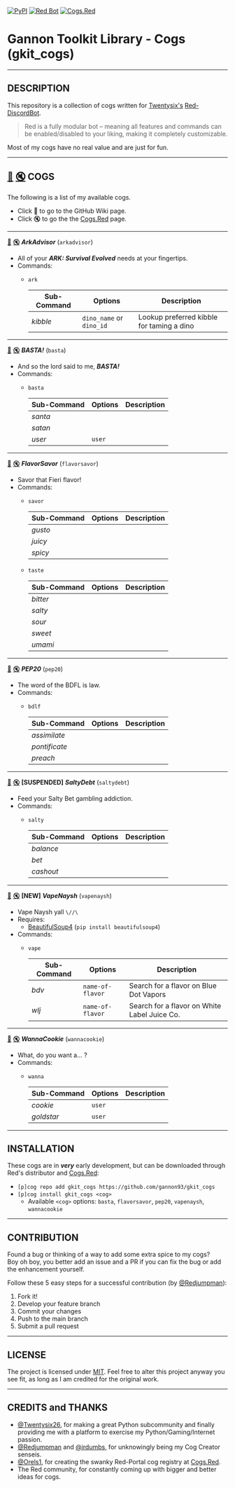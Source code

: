 [![PyPI](https://img.shields.io/badge/Python-3.5-blue.svg)](https://www.python.org/downloads/) 
[![Red Bot](https://img.shields.io/badge/Red-V2-red.svg)](https://github.com/Twentysix26/Red-DiscordBot)
[![Cogs.Red](https://img.shields.io/badge/Cogs.Red-gkit__cogs-red.svg)](https://cogs.red/cogs/gannon93/gkit_cogs/)

# Gannon Toolkit Library - Cogs (gkit_cogs)

---

## DESCRIPTION

This repository is a collection of cogs written for [Twentysix's](https://github.com/Twentysix26) [Red-DiscordBot](https://github.com/Cog-Creators/Red-DiscordBot).  

> Red is a fully modular bot – meaning all features and commands can be enabled/disabled to your liking, making it completely customizable.

Most of my cogs have no real value and are just for fun.  

---

## [:book:](https://github.com/gannon93/gkit_cogs/wiki/Cogs) [:mute:](https://cogs.red/cogs/gannon93/gkit_cogs/) COGS

The following is a list of my available cogs.  

  - Click :book: to go to the GitHub Wiki page.
  - Click :mute: to go the the [Cogs.Red](https://cogs.red) page.

---

[:book:](https://github.com/gannon93/gkit_cogs/wiki/ArkAdvisor) [:mute:](https://cogs.red/cogs/gannon93/gkit_cogs/arkadvisor/) _**ArkAdvisor**_ (`arkadvisor`)
  - All of your _**ARK: Survival Evolved**_ needs at your fingertips.
  - Commands:
    - `ark`

      | Sub-Command | Options | Description |
      | ----------- | ------- | ----------- |
      | _kibble_ | `dino_name` or `dino_id` | Lookup preferred kibble for taming a dino |

---

[:book:](https://github.com/gannon93/gkit_cogs/wiki/BASTA!) [:mute:](https://cogs.red/cogs/gannon93/gkit_cogs/basta/) _**BASTA!**_ (`basta`)
  - And so the lord said to me, _**BASTA!**_
  - Commands:
    - `basta`

      | Sub-Command | Options | Description |
      | ----------- | ------- | ----------- |
      | _santa_ | | |
      | _satan_ | | |
      | _user_ | `user` | |

---

[:book:](https://github.com/gannon93/gkit_cogs/wiki/FlavorSavor) [:mute:](https://cogs.red/cogs/gannon93/gkit_cogs/flavorsavor/) _**FlavorSavor**_ (`flavorsavor`)
  - Savor that Fieri flavor!
  - Commands:
    - `savor`

      | Sub-Command | Options | Description |
      | ----------- | ------- | ----------- |
      | _gusto_ | | |
      | _juicy_ | | |
      | _spicy_ | | |

    - `taste`

      | Sub-Command | Options | Description |
      | ----------- | ------- | ----------- |
      | _bitter_ | | |
      | _salty_ | | |
      | _sour_ | | |
      | _sweet_ | | |
      | _umami_ | | |

---

[:book:](https://github.com/gannon93/gkit_cogs/wiki/PEP20) [:mute:](https://cogs.red/cogs/gannon93/gkit_cogs/pep20/) _**PEP20**_ (`pep20`)
  - The word of the BDFL is law.
  - Commands:
    - `bdlf`

      | Sub-Command | Options | Description |
      | ----------- | ------- | ----------- |
      | _assimilate_ | | |
      | _pontificate_ | | |
      | _preach_ | | |

---

[:book:](https://github.com/gannon93/gkit_cogs/wiki/SaltyDebt) [:mute:](https://cogs.red/cogs/gannon93/gkit_cogs/saltydebt/) **[SUSPENDED]** _**SaltyDebt**_ (`saltydebt`)
  - Feed your Salty Bet gambling addiction.
  - Commands:
    - `salty`

      | Sub-Command | Options | Description |
      | ----------- | ------- | ----------- |
      | _balance_ | | |
      | _bet_ | | |
      | _cashout_ | | |

---

[:book:](https://github.com/gannon93/gkit_cogs/wiki/VapeNaysh) [:mute:](https://cogs.red/cogs/gannon93/gkit_cogs/vapenaysh/) **[NEW]** _**VapeNaysh**_ (`vapenaysh`)
  - Vape Naysh yall `\//\`
  - Requires:
    - [BeautifulSoup4](https://pypi.python.org/pypi/beautifulsoup4) (`pip install beautifulsoup4`)
  - Commands:
    - `vape`

      | Sub-Command | Options | Description |
      | ----------- | ------- | ----------- |
      | _bdv_ | `name-of-flavor`| Search for a flavor on Blue Dot Vapors |
      | _wlj_ | `name-of-flavor`| Search for a flavor on White Label Juice Co. |

---

[:book:](https://github.com/gannon93/gkit_cogs/wiki/WannaCookie) [:mute:](https://cogs.red/cogs/gannon93/gkit_cogs/wannacookie/) _**WannaCookie**_ (`wannacookie`)
  - What, do you want a... ?
  - Commands:
    - `wanna`

      | Sub-Command | Options | Description |
      | ----------- | ------- | ----------- |
      | _cookie_ | `user` | |
      | _goldstar_ | `user` | |

---

## INSTALLATION

These cogs are in _**very**_ early development, but can be downloaded through Red's distributor and [Cogs.Red](https://cogs.red/cogs/gannon93/gkit_cogs/):  

  - `[p]cog repo add gkit_cogs https://github.com/gannon93/gkit_cogs`
  - `[p]cog install gkit_cogs <cog>`
    - Available `<cog>` options: `basta`, `flavorsavor`, `pep20`, `vapenaysh`, `wannacookie`

---

## CONTRIBUTION

Found a bug or thinking of a way to add some extra spice to my cogs?  
Boy oh boy, you better add an issue and a PR if you can fix the bug or add the enhancement yourself.  

Follow these 5 easy steps for a successful contribution (by [@Redjumpman](https://github.com/Redjumpman)):

  1. Fork it!
  2. Develop your feature branch
  3. Commit your changes
  4. Push to the main branch
  5. Submit a pull request

---

## LICENSE

The project is licensed under [MIT](https://github.com/gannon93/gkit_cogs/blob/master/LICENSE). Feel free to alter this project anyway you see fit, as long as I am credited for the original work.

---

## CREDITS and THANKS

  - [@Twentysix26](https://github.com/Twentysix26), for making a great Python subcommunity and finally providing me with a platform to exercise my Python/Gaming/Internet passion. 
  - [@Redjumpman](https://github.com/Redjumpman) and [@irdumbs](https://github.com/irdumbs), for unknowingly being my Cog Creator senseis. 
  - [@Orels1](https://github.com/orels1), for creating the swanky Red-Portal cog registry at [Cogs.Red](http://cogs.red).
  - The Red community, for constantly coming up with bigger and better ideas for cogs.

